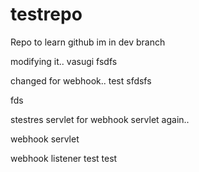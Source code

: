 # testrepo
Repo to learn github
im in dev branch

modifying it.. vasugi
fsdfs

changed for webhook..
test
sfdsfs

fds


stestres
servlet for webhook
servlet again..

webhook servlet

webhook listener
test
test
